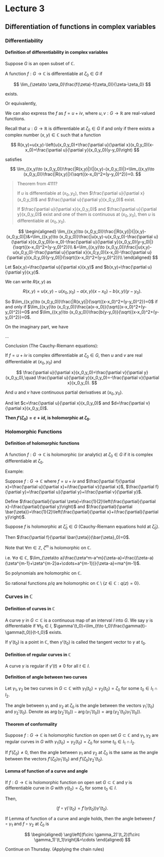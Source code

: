 # Lecture 3

## Differentiation of functions in complex variables

### Differentiability

#### Definition of differentiability in complex variables

Suppose $G$ is an open subset of $\mathbb{C}$.

A function $f:G\to \mathbb{C}$ is differentiable at $\zeta_0\in G$ if

$$
\lim_{\zeta\to \zeta_0}\frac{f(\zeta)-f(\zeta_0)}{\zeta-\zeta_0}
$$

exists.

Or equivalently,

We can also express the $f$ as $f=u+iv$, where $u,v:G\to \mathbb{R}$ are real-valued functions.

Recall that $u:G\to \mathbb{R}$ is differentiable at $\zeta_0\in G$ if and only if there exists a complex number $(x,y)\in \mathbb{C}$ such that a function

$$
R(x,y)=u(x,y)-\left(u(x_0,y_0)+\frac{\partial u}{\partial x}(x_0,y_0)(x-x_0)+\frac{\partial u}{\partial y}(x_0,y_0)(y-y_0)\right)
$$

satisfies

$$
\lim_{(x,y)\to (x_0,y_0)}\frac{|R(x,y)|}{|(x,y)-(x_0,y_0)|}=\lim_{(x,y)\to (x_0,y_0)}\frac{|R(x,y)|}{\sqrt{(x-x_0)^2+(y-y_0)^2}}=0.
$$

> Theorem from 4111?
> 
> If $u$ is differentiable at $(x_0,y_0)$, then $\frac{\partial u}{\partial x}(x_0,y_0)$ and $\frac{\partial u}{\partial y}(x_0,y_0)$ exist.
> 
> If $\frac{\partial u}{\partial x}(x_0,y_0)$ and $\frac{\partial u}{\partial y}(x_0,y_0)$ exist and one of them is continuous at $(x_0,y_0)$, then $u$ is differentiable at $(x_0,y_0)$.

$$
\begin{aligned}
\lim_{(x,y)\to (x_0,y_0)}\frac{|R(x,y)|}{|(x,y)-(x_0,y_0)|}&=\lim_{(x,y)\to (x_0,y_0)}\frac{|u(x,y)-u(x_0,y_0)-\frac{\partial u}{\partial x}(x_0,y_0)(x-x_0)-\frac{\partial u}{\partial y}(x_0,y_0)(y-y_0)|}{\sqrt{(x-x_0)^2+(y-y_0)^2}}\\
&=\lim_{(x,y)\to (x_0,y_0)}\frac{|u(x,y)-u(x_0,y_0)-\frac{\partial u}{\partial x}(x_0,y_0)(x-x_0)-\frac{\partial u}{\partial y}(x_0,y_0)(y-y_0)|}{\sqrt{(x-x_0)^2+(y-y_0)^2}}\\
\end{aligned}
$$

Let $a(x,y)=\frac{\partial u}{\partial x}(x,y)$ and $b(x,y)=\frac{\partial u}{\partial y}(x,y)$.

We can write $R(x,y)$ as

$$
R(x,y)=u(x,y)-u(x_0,y_0)-a(x,y)(x-x_0)-b(x,y)(y-y_0).
$$

So $\lim_{(x,y)\to (x_0,y_0)}\frac{|R(x,y)|}{\sqrt{(x-x_0)^2+(y-y_0)^2}}=0$ if and only if $\lim_{(x,y)\to (x_0,y_0)}\frac{a(x-x_0)}{\sqrt{(x-x_0)^2+(y-y_0)^2}}=0$ and $\lim_{(x,y)\to (x_0,y_0)}\frac{b(y-y_0)}{\sqrt{(x-x_0)^2+(y-y_0)^2}}=0$.

On the imaginary part, we have

...

Conclusion (The Cauchy-Riemann equations):

If $f=u+iv$ is complex differentiable at $\zeta_0\in G$, then $u$ and $v$ are real differentiable at $(x_0,y_0)$ and

$$
\frac{\partial u}{\partial x}(x_0,y_0)=\frac{\partial v}{\partial y}(x_0,y_0),\quad \frac{\partial u}{\partial y}(x_0,y_0)=-\frac{\partial v}{\partial x}(x_0,y_0).
$$

And $u$ and $v$ have continuous partial derivatives at $(x_0,y_0)$.

And let $c=\frac{\partial u}{\partial x}(x_0,y_0)$ and $d=\frac{\partial v}{\partial x}(x_0,y_0)$.

**Then $f'(\zeta_0)=c+id$, is holomorphic at $\zeta_0$.**

### Holomorphic Functions

#### Definition of holomorphic functions

A function $f:G\to \mathbb{C}$ is holomorphic (or analytic) at $\zeta_0\in G$ if it is complex differentiable at $\zeta_0$.

Example:

Suppose $f:G\to \mathbb{C}$ where $f=u+iv$ and $\frac{\partial f}{\partial x}=\frac{\partial u}{\partial x}+i\frac{\partial v}{\partial x}$, $\frac{\partial f}{\partial y}=\frac{\partial u}{\partial y}+i\frac{\partial v}{\partial y}$.

Define $\frac{\partial}{\partial \zeta}=\frac{1}{2}\left(\frac{\partial}{\partial x}-i\frac{\partial}{\partial y}\right)$ and $\frac{\partial}{\partial \bar{\zeta}}=\frac{1}{2}\left(\frac{\partial}{\partial x}+i\frac{\partial}{\partial y}\right)$.

Suppose $f$ is holomorphic at $\bar{\zeta}_0\in G$ (Cauchy-Riemann equations hold at $\bar{\zeta}_0$).

Then $\frac{\partial f}{\partial \bar{\zeta}}(\bar{\zeta}_0)=0$.

Note that $\forall m\in \mathbb{Z}$, $\zeta^m$ is holomorphic on $\mathbb{C}$.

i.e. $\forall a\in \mathbb{C}$, $\lim_{\zeta\to a}\frac{\zeta^m-a^m}{\zeta-a}=\frac{(\zeta-a)(\zeta^{m-1}+\zeta^{m-2}a+\cdots+a^{m-1})}{\zeta-a}=ma^{m-1}$.

So polynomials are holomorphic on $\mathbb{C}$.

So rational functions $p/q$ are holomorphic on $\mathbb{C}\setminus\{z\in \mathbb{C}:q(z)=0\}$.

### Curves in $\mathbb{C}$

#### Definition of curves in $\mathbb{C}$

A curve $\gamma$ in $G\subset \mathbb{C}$ is a continuous map of an interval $I$ into $G$. We say $\gamma$ is differentiable if $\forall t_0\in I$, $\gamma'(t_0)=\lim_{t\to t_0}\frac{\gamma(t)-\gamma(t_0)}{t-t_0}$ exists.

If $\gamma'(t_0)$ is a point in $\mathbb{C}$, then $\gamma'(t_0)$ is called the tangent vector to $\gamma$ at $t_0$.

#### Definition of regular curves in $\mathbb{C}$

A curve $\gamma$ is regular if $\gamma'(t)\neq 0$ for all $t\in I$.

#### Definition of angle between two curves

Let $\gamma_1,\gamma_2$ be two curves in $G\subset \mathbb{C}$ with $\gamma_1(t_0)=\gamma_2(t_0)=\zeta_0$ for some $t_0\in I_1\cap I_2$.

The angle between $\gamma_1$ and $\gamma_2$ at $\zeta_0$ is the angle between the vectors $\gamma_1'(t_0)$ and $\gamma_2'(t_0)$. Denote as $\arg(\gamma_2'(t_0))-\arg(\gamma_1'(t_0))=\arg(\gamma_2'(t_0)\gamma_1'(t_0))$.

#### Theorem of conformality

Suppose $f:G\to \mathbb{C}$ is holomorphic function on open set $G\subset \mathbb{C}$ and $\gamma_1,\gamma_2$ are regular curves in $G$ with $\gamma_1(t_0)=\gamma_2(t_0)=\zeta_0$ for some $t_0\in I_1\cap I_2$.

If $f'(\zeta_0)\neq 0$, then the angle between $\gamma_1$ and $\gamma_2$ at $\zeta_0$ is the same as the angle between the vectors $f'(\zeta_0)\gamma_1'(t_0)$ and $f'(\zeta_0)\gamma_2'(t_0)$.

#### Lemma of function of a curve and angle

If $f:G\to \mathbb{C}$ is holomorphic function on open set $G\subset \mathbb{C}$ and $\gamma$ is differentiable curve in $G$ with $\gamma(t_0)=\zeta_0$ for some $t_0\in I$.

Then,

$$
(f\circ \gamma)'(t_0)=f'(\gamma(t_0))\gamma'(t_0).
$$

If Lemma of function of a curve and angle holds, then the angle between $f\circ \gamma_1$ and $f\circ \gamma_2$ at $\zeta_0$ is

$$
\begin{aligned}
\arg\left[(f\circ \gamma_2)'(t_2)(f\circ \gamma_1)'(t_1)\right]&=\cdots
\end{aligned}
$$

Continue on Thursday. (Applying the chain rules)